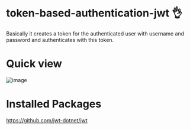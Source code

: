 # token-based-authentication-jwt :ok_hand:
Basically it creates a token for the authenticated user with username and password and authenticates with this token.

# Quick view
![image](https://user-images.githubusercontent.com/12904452/144754927-413b2abd-20e1-4d1c-924d-1b12bcf61c6f.png)


# Installed Packages
https://github.com/jwt-dotnet/jwt
